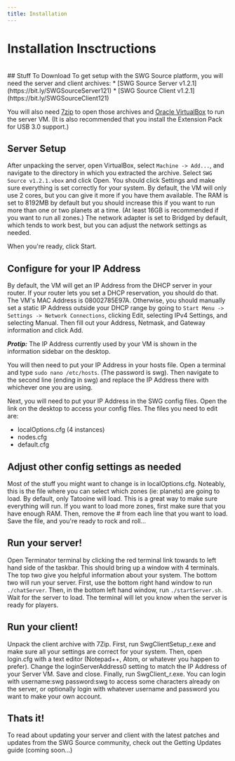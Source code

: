```yaml
---
title: Installation
---
```

# Installation Insctructions
<br />
## Stuff To Download
To get setup with the SWG Source platform,  you will need the server and client archives:
* [SWG Source Server v1.2.1](https://bit.ly/SWGSourceServer121)
* [SWG Source Client v1.2.1](https://bit.ly/SWGSourceClient121)

You will also need [7zip](https://www.7-zip.org/) to open those archives and [Oracle VirtualBox](https://www.virtualbox.org/) to run the server VM. (It is also recommended that you install the Extension Pack for USB 3.0 support.)

## Server Setup
After unpacking the server, open VirtualBox, select `Machine -> Add...`, and navigate to the directory in which you extracted the archive. Select `SWG Source v1.2.1.vbox` and click Open. You should click Settings and make sure everything is set correctly for your system. By default, the VM will only use 2 cores, but you can give it more if you have them available. The RAM is set to 8192MB by default but you should increase this if you want to run more than one or two planets at a time. (At least 16GB is recommended if you want to run all zones.) The network adapter is set to Bridged by default, which tends to work best, but you can adjust the network settings as needed.

When you're ready, click Start.

## Configure for your IP Address
By default, the VM will get an IP Address from the DHCP server in your router. If your router lets you set a DHCP reservation, you should do that. The VM's MAC Address is 08002785E97A. Otherwise, you should manually set a static IP Address outside your DHCP range by going to `Start Menu -> Settings -> Network Connections`, clicking Edit, selecting IPv4 Settings, and selecting Manual. Then fill out your Address, Netmask, and Gateway information and click Add.

__*Protip:*__ The IP Address currently used by your VM is shown in the information sidebar on the desktop.

You will then need to put your IP Address in your hosts file. Open a terminal and type `sudo nano /etc/hosts`. (The password is swg). Then navigate to the second line (ending in swg) and replace the IP Address there with whichever one you are using.

Next, you will need to put your IP Address in the SWG config files. Open the link on the desktop to access your config files.
The files you need to edit are:
* localOptions.cfg (4 instances)
* nodes.cfg
* default.cfg

## Adjust other config settings as needed

Most of the stuff you might want to change is in localOptions.cfg. Noteably, this is the file where you can select which zones (ie: planets) are going to load. By default, only Tatooine will load. This is a great way to make sure everything will run. If you want to load more zones, first make sure that you have enough RAM. Then, remove the # from each line that you want to load. Save the file, and you're ready to rock and roll...

## Run your server!

Open Terminator terminal by clicking the red terminal link towards to left hand side of the taskbar. This should bring up a window with 4 terminals. The top two give you helpful information about your system. The bottom two will run your server. First, use the bottom right hand window to run `./chatServer`. Then, in the bottom left hand window, run `./startServer.sh`. Wait for the server to load. The terminal will let you know when the server is ready for players.

## Run your client!

Unpack the client archive with 7Zip. First, run SwgClientSetup_r.exe and make sure all your settings are correct for your system. Then, open login.cfg with a text editor (Notepad++, Atom, or whatever you happen to prefer). Change the loginServerAddress0 setting to match the IP Address of your Server VM. Save and close. Finally, run SwgClient_r.exe. You can login with username:swg password:swg to access some characters already on the server, or optionally login with whatever username and password you want to make your own account.

## Thats it!

To read about updating your server and client with the latest patches and updates from the SWG Source community, check out the Getting Updates guide (coming soon...)
